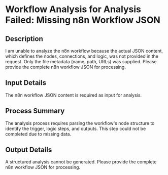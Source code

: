 # Workflow Analysis for Analysis Failed: Missing n8n Workflow JSON

## Description
I am unable to analyze the n8n workflow because the actual JSON content, which defines the nodes, connections, and logic, was not provided in the request. Only the file metadata (name, path, URLs) was supplied. Please provide the complete n8n workflow JSON for processing.

## Input Details
The n8n workflow JSON content is required as input for analysis.

## Process Summary
The analysis process requires parsing the workflow's node structure to identify the trigger, logic steps, and outputs. This step could not be completed due to missing data.

## Output Details
A structured analysis cannot be generated. Please provide the complete n8n workflow JSON for processing.
